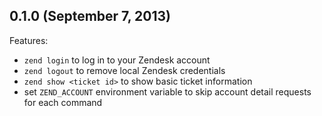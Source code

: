 ## 0.1.0 (September 7, 2013)

Features:

  - `zend login` to log in to your Zendesk account
  - `zend logout` to remove local Zendesk credentials
  - `zend show <ticket id>` to show basic ticket information
  - set `ZEND_ACCOUNT` environment variable to skip account detail
    requests for each command
